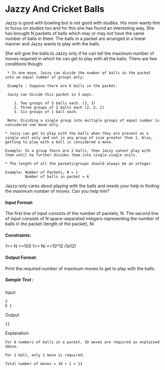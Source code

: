 # Jazzy And Cricket Balls

Jazzy is good with bowling but is not good with studies. His mom wants him to focus on studies too and for this she has found an interesting way. She has brought N packets of balls which may or may not have the same number of balls in them. The balls in a packet are arranged in a linear manner and Jazzy wants to play with the balls.

She will give the balls to Jazzy only if he can tell the maximum number of moves required in which he can get to play with all the balls. There are few conditions though:
 
     * In one move, Jazzy can divide the number of balls in the packet into an equal number of groups only.
     
     Example : Suppose there are 6 balls in the packet. 
     
     Jazzy can divide this packet in 3 ways.
       
        1. Two groups of 3 balls each. (3, 3)
        2. Three groups of 2 balls each (2, 2, 2)
        3. Six groups of 1 ball each.
        
     Note: Dividing a single group into multiple groups of equal number is considered one move only.
     
    * Jazzy can get to play with the balls when they are present as a single unit only and not in any group of size greater than 1. Also, getting to play with a ball is considered a move.
    
    Example: In a group there are 2 balls, then Jazzy cannot play with them until he further divides them into single-single units.
    
    * The length of all the packets/groups should always be an integer.

    Example: Number of Packets, N = 1
             Number of balls in packet = 6
            
Jazzy only cares about playing with the balls and needs your help in finding the maximum number of moves. Can you help him?

#### Input Format:
 
The first line of input consists of the number of packets, N.
The second line of input consists of N space-separated integers representing the number of balls in the packet (length of the packet), Ni

#### Constraints:

1<= N <=100
1<= Ni <=10^12 (1e12)

#### Output Format:

Print the required number of maximum moves to get to play with the balls.

##### Sample Test :

Input

```
2
6 1
```

Output

```
11
```

Explanation

```
For 6 numbers of balls in a packet, 10 moves are required as explained above.

For 1 ball, only 1 move is required.

Total number of moves = 10 + 1 = 11
```
